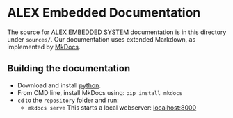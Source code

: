 # ALEX Embedded Documentation

The source for [ALEX EMBEDDED SYSTEM](https://exoembedded.readthedocs.io/en/latest/) documentation is in this directory under `sources/`. 
Our documentation uses extended Markdown, as implemented by [MkDocs](http://mkdocs.org).

## Building the documentation

- Download and install [python](https://www.python.org/).
- From CMD line, install MkDocs using: `pip install mkdocs`
- `cd` to the `repository` folder and run:
    - `mkdocs serve` This starts a local webserver:  [localhost:8000](localhost:8000)
